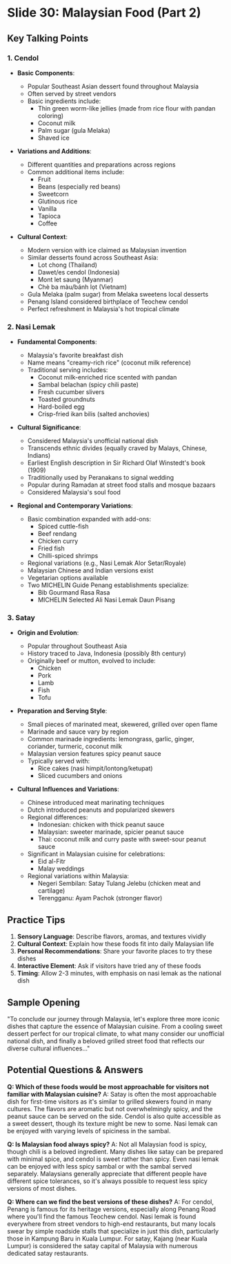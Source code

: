 # Slide 30: Malaysian Food (Part 2)

## Key Talking Points

### 1. Cendol
- **Basic Components**:
  - Popular Southeast Asian dessert found throughout Malaysia
  - Often served by street vendors
  - Basic ingredients include:
    - Thin green worm-like jellies (made from rice flour with pandan coloring)
    - Coconut milk
    - Palm sugar (gula Melaka)
    - Shaved ice

- **Variations and Additions**:
  - Different quantities and preparations across regions
  - Common additional items include:
    - Fruit
    - Beans (especially red beans)
    - Sweetcorn
    - Glutinous rice
    - Vanilla
    - Tapioca
    - Coffee

- **Cultural Context**:
  - Modern version with ice claimed as Malaysian invention
  - Similar desserts found across Southeast Asia:
    - Lot chong (Thailand)
    - Dawet/es cendol (Indonesia)
    - Mont let saung (Myanmar)
    - Chè ba màu/bánh lọt (Vietnam)
  - Gula Melaka (palm sugar) from Melaka sweetens local desserts
  - Penang Island considered birthplace of Teochew cendol
  - Perfect refreshment in Malaysia's hot tropical climate

### 2. Nasi Lemak
- **Fundamental Components**:
  - Malaysia's favorite breakfast dish
  - Name means "creamy-rich rice" (coconut milk reference)
  - Traditional serving includes:
    - Coconut milk-enriched rice scented with pandan
    - Sambal belachan (spicy chili paste)
    - Fresh cucumber slivers
    - Toasted groundnuts
    - Hard-boiled egg
    - Crisp-fried ikan bilis (salted anchovies)

- **Cultural Significance**:
  - Considered Malaysia's unofficial national dish
  - Transcends ethnic divides (equally craved by Malays, Chinese, Indians)
  - Earliest English description in Sir Richard Olaf Winstedt's book (1909)
  - Traditionally used by Peranakans to signal wedding
  - Popular during Ramadan at street food stalls and mosque bazaars
  - Considered Malaysia's soul food

- **Regional and Contemporary Variations**:
  - Basic combination expanded with add-ons:
    - Spiced cuttle-fish
    - Beef rendang
    - Chicken curry
    - Fried fish
    - Chilli-spiced shrimps
  - Regional variations (e.g., Nasi Lemak Alor Setar/Royale)
  - Malaysian Chinese and Indian versions exist
  - Vegetarian options available
  - Two MICHELIN Guide Penang establishments specialize:
    - Bib Gourmand Rasa Rasa
    - MICHELIN Selected Ali Nasi Lemak Daun Pisang

### 3. Satay
- **Origin and Evolution**:
  - Popular throughout Southeast Asia
  - History traced to Java, Indonesia (possibly 8th century)
  - Originally beef or mutton, evolved to include:
    - Chicken
    - Pork
    - Lamb
    - Fish
    - Tofu

- **Preparation and Serving Style**:
  - Small pieces of marinated meat, skewered, grilled over open flame
  - Marinade and sauce vary by region
  - Common marinade ingredients: lemongrass, garlic, ginger, coriander, turmeric, coconut milk
  - Malaysian version features spicy peanut sauce
  - Typically served with:
    - Rice cakes (nasi himpit/lontong/ketupat)
    - Sliced cucumbers and onions

- **Cultural Influences and Variations**:
  - Chinese introduced meat marinating techniques
  - Dutch introduced peanuts and popularized skewers
  - Regional differences:
    - Indonesian: chicken with thick peanut sauce
    - Malaysian: sweeter marinade, spicier peanut sauce
    - Thai: coconut milk and curry paste with sweet-sour peanut sauce
  - Significant in Malaysian cuisine for celebrations:
    - Eid al-Fitr
    - Malay weddings
  - Regional variations within Malaysia:
    - Negeri Sembilan: Satay Tulang Jelebu (chicken meat and cartilage)
    - Terengganu: Ayam Pachok (stronger flavor)

## Practice Tips

1. **Sensory Language**: Describe flavors, aromas, and textures vividly
2. **Cultural Context**: Explain how these foods fit into daily Malaysian life
3. **Personal Recommendations**: Share your favorite places to try these dishes
4. **Interactive Element**: Ask if visitors have tried any of these foods
5. **Timing**: Allow 2-3 minutes, with emphasis on nasi lemak as the national dish

## Sample Opening

"To conclude our journey through Malaysia, let's explore three more iconic dishes that capture the essence of Malaysian cuisine. From a cooling sweet dessert perfect for our tropical climate, to what many consider our unofficial national dish, and finally a beloved grilled street food that reflects our diverse cultural influences..."

## Potential Questions & Answers

**Q: Which of these foods would be most approachable for visitors not familiar with Malaysian cuisine?**
A: Satay is often the most approachable dish for first-time visitors as it's similar to grilled skewers found in many cultures. The flavors are aromatic but not overwhelmingly spicy, and the peanut sauce can be served on the side. Cendol is also quite accessible as a sweet dessert, though its texture might be new to some. Nasi lemak can be enjoyed with varying levels of spiciness in the sambal.

**Q: Is Malaysian food always spicy?**
A: Not all Malaysian food is spicy, though chili is a beloved ingredient. Many dishes like satay can be prepared with minimal spice, and cendol is sweet rather than spicy. Even nasi lemak can be enjoyed with less spicy sambal or with the sambal served separately. Malaysians generally appreciate that different people have different spice tolerances, so it's always possible to request less spicy versions of most dishes.

**Q: Where can we find the best versions of these dishes?**
A: For cendol, Penang is famous for its heritage versions, especially along Penang Road where you'll find the famous Teochew cendol. Nasi lemak is found everywhere from street vendors to high-end restaurants, but many locals swear by simple roadside stalls that specialize in just this dish, particularly those in Kampung Baru in Kuala Lumpur. For satay, Kajang (near Kuala Lumpur) is considered the satay capital of Malaysia with numerous dedicated satay restaurants.
